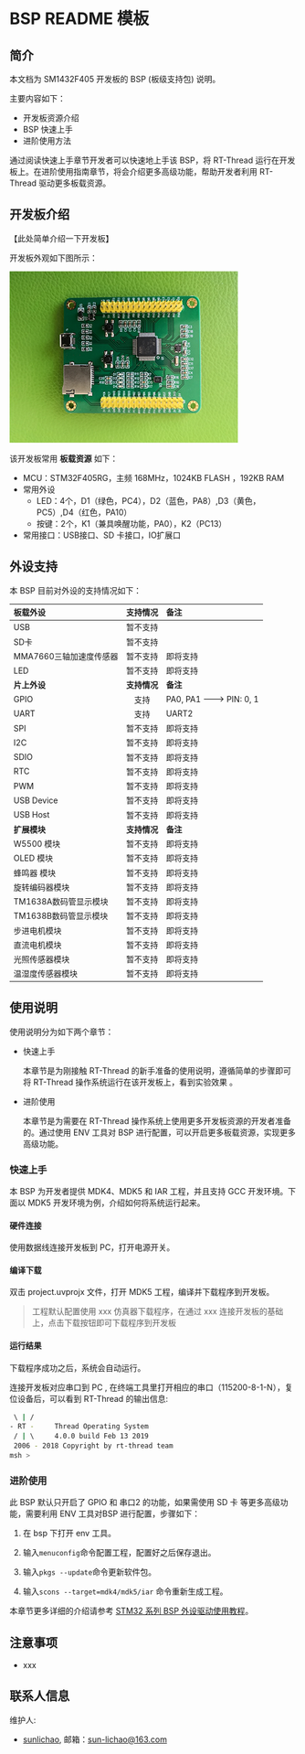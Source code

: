 # BSP README 模板

## 简介

本文档为 SM1432F405 开发板的 BSP (板级支持包) 说明。

主要内容如下：

- 开发板资源介绍
- BSP 快速上手
- 进阶使用方法

通过阅读快速上手章节开发者可以快速地上手该 BSP，将 RT-Thread 运行在开发板上。在进阶使用指南章节，将会介绍更多高级功能，帮助开发者利用 RT-Thread 驱动更多板载资源。

## 开发板介绍

【此处简单介绍一下开发板】

开发板外观如下图所示：

![board](figures/board.png)

该开发板常用 **板载资源** 如下：

- MCU：STM32F405RG，主频 168MHz，1024KB FLASH ，192KB RAM
- 常用外设
  - LED：4个，D1（绿色，PC4），D2（蓝色，PA8）,D3（黄色，PC5）,D4（红色，PA10）
  - 按键：2个，K1（兼具唤醒功能，PA0），K2（PC13）
- 常用接口：USB接口、SD 卡接口，IO扩展口

## 外设支持

本 BSP 目前对外设的支持情况如下：

| **板载外设**      | **支持情况** | **备注**                              |
| :----------------- | :----------: | :------------------------------------- |
| USB               |     暂不支持     |                                       |
| SD卡              |    暂不支持   |                                       |
|     MMA7660三轴加速度传感器      |  暂不支持   | 即将支持                              |
| LED              |    暂不支持   |即将支持                                       |
| **片上外设**      | **支持情况** | **备注**                              |
| GPIO              |     支持     | PA0, PA1  ---> PIN: 0, 1 |
| UART              |     支持     | UART2                             |
| SPI               |   暂不支持    | 即将支持                              |
| I2C               |   暂不支持    | 即将支持                              |
| SDIO              |   暂不支持   | 即将支持                              |
| RTC               |   暂不支持   | 即将支持                              |
| PWM               |   暂不支持   | 即将支持                              |
| USB Device        |   暂不支持   | 即将支持                              |
| USB Host          |   暂不支持   | 即将支持                              |
| **扩展模块**      | **支持情况** | **备注**                              |
|     W5500 模块      |  暂不支持   | 即将支持                              |
|     OLED 模块      |  暂不支持   | 即将支持                              |
|     蜂鸣器 模块      |  暂不支持   | 即将支持                              |
|     旋转编码器模块      |  暂不支持   | 即将支持                              |
|     TM1638A数码管显示模块      |  暂不支持   | 即将支持                              |
|     TM1638B数码管显示模块      |  暂不支持   | 即将支持                              |
|     步进电机模块      |  暂不支持   | 即将支持                              |
|     直流电机模块      |  暂不支持   | 即将支持                              |
|     光照传感器模块      |  暂不支持   | 即将支持                              |
|     温湿度传感器模块      |  暂不支持   | 即将支持                              |



## 使用说明

使用说明分为如下两个章节：

- 快速上手

    本章节是为刚接触 RT-Thread 的新手准备的使用说明，遵循简单的步骤即可将 RT-Thread 操作系统运行在该开发板上，看到实验效果 。

- 进阶使用

    本章节是为需要在 RT-Thread 操作系统上使用更多开发板资源的开发者准备的。通过使用 ENV 工具对 BSP 进行配置，可以开启更多板载资源，实现更多高级功能。


### 快速上手

本 BSP 为开发者提供 MDK4、MDK5 和 IAR 工程，并且支持 GCC 开发环境。下面以 MDK5 开发环境为例，介绍如何将系统运行起来。

#### 硬件连接

使用数据线连接开发板到 PC，打开电源开关。

#### 编译下载

双击 project.uvprojx 文件，打开 MDK5 工程，编译并下载程序到开发板。

> 工程默认配置使用 xxx 仿真器下载程序，在通过 xxx 连接开发板的基础上，点击下载按钮即可下载程序到开发板

#### 运行结果

下载程序成功之后，系统会自动运行。

连接开发板对应串口到 PC , 在终端工具里打开相应的串口（115200-8-1-N），复位设备后，可以看到 RT-Thread 的输出信息:

```bash
 \ | /
- RT -     Thread Operating System
 / | \     4.0.0 build Feb 13 2019
 2006 - 2018 Copyright by rt-thread team
msh >
```
### 进阶使用

此 BSP 默认只开启了 GPIO 和 串口2 的功能，如果需使用 SD 卡 等更多高级功能，需要利用 ENV 工具对BSP 进行配置，步骤如下：

1. 在 bsp 下打开 env 工具。

2. 输入`menuconfig`命令配置工程，配置好之后保存退出。

3. 输入`pkgs --update`命令更新软件包。

4. 输入`scons --target=mdk4/mdk5/iar` 命令重新生成工程。

本章节更多详细的介绍请参考 [STM32 系列 BSP 外设驱动使用教程](../docs/STM32系列BSP外设驱动使用教程.md)。

## 注意事项

- xxx

## 联系人信息

维护人:

-  [sunlichao](https://github.com/slcmcu/rt-thread), 邮箱：<sun-lichao@163.com>